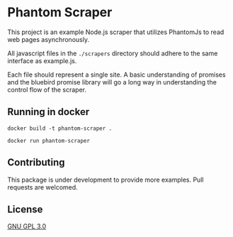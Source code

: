 # Phantom Scraper

This project is an example Node.js scraper that utilizes PhantomJs to read web pages asynchronously. 

All javascript files in the `./scrapers` directory should adhere to the same interface as example.js. 

Each file should represent a single site. A basic understanding of promises and the bluebird promise library will go a long way in understanding the control flow of the scraper.

## Running in docker

`docker build -t phantom-scraper .`

`docker run phantom-scraper`


## Contributing
This package is under development to provide more examples. Pull requests are welcomed.

## License

[GNU GPL 3.0](LICENSE.md)
